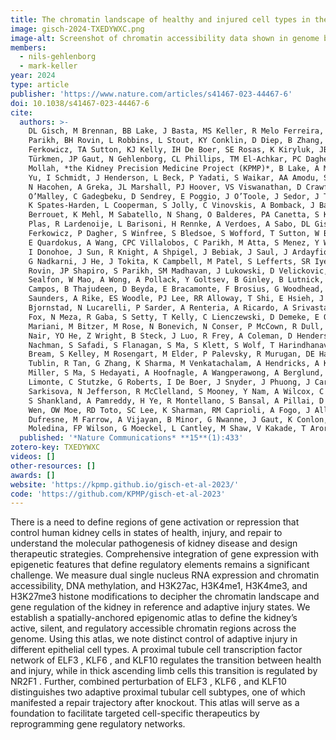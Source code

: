 ```yaml
---
title: The chromatin landscape of healthy and injured cell types in the human kidney
image: gisch-2024-TXEDYWXC.png
image-alt: Screenshot of chromatin accessibility data shown in genome browser tracks
members:
  - nils-gehlenborg
  - mark-keller
year: 2024
type: article
publisher: 'https://www.nature.com/articles/s41467-023-44467-6'
doi: 10.1038/s41467-023-44467-6
cite:
  authors: >-
    DL Gisch, M Brennan, BB Lake, J Basta, MS Keller, R Melo Ferreira, S Akilesh, R Ghag, C Lu, YH Cheng, KS Collins, SV
    Parikh, BH Rovin, L Robbins, L Stout, KY Conklin, D Diep, B Zhang, A Knoten, D Barwinska, M Asghari, AR Sabo, MJ
    Ferkowicz, TA Sutton, KJ Kelly, IH De Boer, SE Rosas, K Kiryluk, JB Hodgin, F Alakwaa, S Winfree, N Jefferson, A
    Türkmen, JP Gaut, N Gehlenborg, CL Phillips, TM El-Achkar, PC Dagher, T Hato, K Zhang, J Himmelfarb, M Kretzler, S
    Mollah, *the Kidney Precision Medicine Project (KPMP)*, B Lake, A Morales, I Stillman, S Lecker, S Bogen, A Verma, G
    Yu, I Schmidt, J Henderson, L Beck, P Yadati, S Waikar, AA Amodu, S Maikhor, T Ilori, MR Colona, A Weins, G McMahon,
    N Hacohen, A Greka, JL Marshall, PJ Hoover, VS Viswanathan, D Crawford, M Aulisio, W Bush, Y Chen, A Madabhushi, C
    O’Malley, C Gadegbeku, D Sendrey, E Poggio, J O’Toole, J Sedor, J Taliercio, L Bush, L Herlitz, E Palmer, J Nguyen,
    K Spates-Harden, L Cooperman, S Jolly, C Vinovskis, A Bomback, J Barasch, K Kiryluk, P Appelbaum, V D’Agati, C
    Berrouet, K Mehl, M Sabatello, N Shang, O Balderes, PA Canetta, S Kudose, J De Pinho Gonçalves, L Migas, R Van De
    Plas, R Lardenoije, L Barisoni, H Rennke, A Verdoes, A Sabo, DL Gisch, J Williams, K Kelly, K Dunn, M Eadon, M
    Ferkowicz, P Dagher, S Winfree, S Bledsoe, S Wofford, T Sutton, W Bowen, A Slade, E Record, Y Cheng, Y Jain, B Herr,
    E Quardokus, A Wang, CPC Villalobos, C Parikh, M Atta, S Menez, Y Wen, A Xu, L Bernard, C Johansen, S Chen, S Rosas,
    I Donohoe, J Sun, R Knight, A Shpigel, J Bebiak, J Saul, J Ardayfio, R Koewler, R Pinkeney, T Campbell, E Azeloglu,
    G Nadkarni, J He, J Tokita, K Campbell, M Patel, S Lefferts, SR Iyengar, S Ward, S Coca, C He, Y Xiong, P Prasad, B
    Rovin, JP Shapiro, S Parikh, SM Madhavan, J Lukowski, D Velickovic, L Pasa-Tolic, G Oliver, O Troyanskaya, R
    Sealfon, W Mao, A Wong, A Pollack, Y Goltsev, B Ginley, B Lutnick, G Nolan, K Anjani, T Mukatash, ZG Laszik, B
    Campos, B Thajudeen, D Beyda, E Bracamonte, F Brosius, G Woodhead, K Mendoza, N Marquez, R Scott, R Tsosie, M
    Saunders, A Rike, ES Woodle, PJ Lee, RR Alloway, T Shi, E Hsieh, J Kendrick, J Thurman, J Wrobel, L Pyle, P
    Bjornstad, N Lucarelli, P Sarder, A Renteria, A Ricardo, A Srivastava, D Redmond, E Carmona-Powell, J Bui, J Lash, M
    Fox, N Meza, R Gaba, S Setty, T Kelly, C Lienczewski, D Demeke, E Otto, H Ascani, J Hodgin, J Schaub, J Hartman, L
    Mariani, M Bitzer, M Rose, N Bonevich, N Conser, P McCown, R Dull, R Menon, R Reamy, S Eddy, U Balis, V Blanc, V
    Nair, YO He, Z Wright, B Steck, J Luo, R Frey, A Coleman, D Henderson-Brown, J Berge, ML Caramori, O Adeyi, P
    Nachman, S Safadi, S Flanagan, S Ma, S Klett, S Wolf, T Harindhanavudhi, V Rao, A Mottl, A Froment, E Zeitler, P
    Bream, S Kelley, M Rosengart, M Elder, P Palevsky, R Murugan, DE Hall, F Bender, J Winters, JA Kellum, M Gilliam, M
    Tublin, R Tan, G Zhang, K Sharma, M Venkatachalam, A Hendricks, A Kermani, J Torrealba, M Vazquez, N Wang, Q Cai, RT
    Miller, S Ma, S Hedayati, A Hoofnagle, A Wangperawong, A Berglund, AL Dighe, B Young, B Larson, B Berry, C Alpers, C
    Limonte, C Stutzke, G Roberts, I De Boer, J Snyder, J Phuong, J Carson, K Rezaei, K Tuttle, K Brown, K Blank, N
    Sarkisova, N Jefferson, R McClelland, S Mooney, Y Nam, A Wilcox, C Park, F Dowd, K Williams, SM Grewenow, S Daniel,
    S Shankland, A Pamreddy, H Ye, R Montellano, S Bansal, A Pillai, D Zhang, H Park, J Patel, K Sambandam, M Basit, N
    Wen, OW Moe, RD Toto, SC Lee, K Sharman, RM Caprioli, A Fogo, J Allen, J Spraggins, K Djambazova, M De Caestecker, M
    Dufresne, M Farrow, A Vijayan, B Minor, G Nwanne, J Gaut, K Conlon, M Kaushal, SM Diettman, AM Victoria Castro, D
    Moledina, FP Wilson, G Moeckel, L Cantley, M Shaw, V Kakade, T Arora, S Jain, M Rauchman, MT Eadon
  published: '*Nature Communications* **15**(1):433'
zotero-key: TXEDYWXC
videos: []
other-resources: []
awards: []
website: 'https://kpmp.github.io/gisch-et-al-2023/'
code: 'https://github.com/KPMP/gisch-et-al-2023'
---
```

There is a need to define regions of gene activation or repression that control human kidney cells in states of health, injury, and repair to understand the molecular pathogenesis of kidney disease and design therapeutic strategies. Comprehensive integration of gene expression with epigenetic features that define regulatory elements remains a significant challenge. We measure dual single nucleus RNA expression and chromatin accessibility, DNA methylation, and H3K27ac, H3K4me1, H3K4me3, and H3K27me3 histone modifications to decipher the chromatin landscape and gene regulation of the kidney in reference and adaptive injury states. We establish a spatially-anchored epigenomic atlas to define the kidney’s active, silent, and regulatory accessible chromatin regions across the genome. Using this atlas, we note distinct control of adaptive injury in different epithelial cell types. A proximal tubule cell transcription factor network of
              ELF3
              ,
              KLF6
              , and
              KLF10
              regulates the transition between health and injury, while in thick ascending limb cells this transition is regulated by
              NR2F1
              . Further, combined perturbation of
              ELF3
              ,
              KLF6
              , and
              KLF10
              distinguishes two adaptive proximal tubular cell subtypes, one of which manifested a repair trajectory after knockout. This atlas will serve as a foundation to facilitate targeted cell-specific therapeutics by reprogramming gene regulatory networks.
